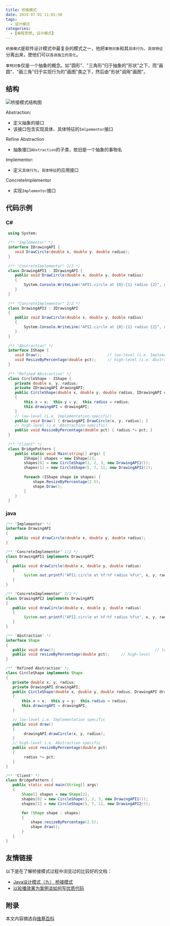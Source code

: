 ```yaml
---
title: 桥接模式
date: 2019-07-01 11:01:50
tags:
  - 设计模式
categories:
  - [编程思想, 设计模式]
---
```


`桥接模式`是软件设计模式中最复杂的模式之一，他把`事物对象`和其`具体行为`、`具体特征`分离出来，使他们可以`各自独立的变化`。

`事物对象`仅是一个抽象的概念。如"圆形"、"三角形"归于抽象的"形状"之下，而"画圆"、"画三角"归于实现行为的"画图"类之下，然后由"形状"调用"画图"。

## 结构

![桥接模式结构图](https://i.loli.net/2019/07/01/5d197c13db2b197244.png)

Abstraction:

- 定义抽象的接口
- 该接口包含实现具体、具体特征的`Imlpementor`接口

Refine Abstraction

- 抽象接口`Abstraction`的子类，依旧是一个抽象的事物名

Implementor:

- 定义`具体行为`，`具体特征`的应用接口

ConcreteImplementor

- 实现`Implementor`接口

## 代码示例

### C#

``` C#
 using System;
 
 /** "Implementor" */
 interface IDrawingAPI {
    void DrawCircle(double x, double y, double radius);
 }
 
 /** "ConcreteImplementor" 1/2 */
 class DrawingAPI1 : IDrawingAPI {
    public void DrawCircle(double x, double y, double radius) 
    {
        System.Console.WriteLine("API1.circle at {0}:{1} radius {2}", x, y, radius); 
    }
 }
 
 /** "ConcreteImplementor" 2/2 */
 class DrawingAPI2 : IDrawingAPI 
 {
    public void DrawCircle(double x, double y, double radius) 
    { 
        System.Console.WriteLine("API2.circle at {0}:{1} radius {2}", x, y, radius); 
    }
 }
 
 /** "Abstraction" */
 interface IShape {
    void Draw();                             // low-level (i.e. Implementation-specific)
    void ResizeByPercentage(double pct);     // high-level (i.e. Abstraction-specific)
 }
 
 /** "Refined Abstraction" */
 class CircleShape : IShape {
    private double x, y, radius;
    private IDrawingAPI drawingAPI;
    public CircleShape(double x, double y, double radius, IDrawingAPI drawingAPI) 
    {
        this.x = x;  this.y = y;  this.radius = radius; 
        this.drawingAPI = drawingAPI;
    }
    // low-level (i.e. Implementation-specific)
    public void Draw() { drawingAPI.DrawCircle(x, y, radius); }
    // high-level (i.e. Abstraction-specific)
    public void ResizeByPercentage(double pct) { radius *= pct; }
 }
 
 /** "Client" */
 class BridgePattern {
    public static void Main(string[] args) {
        IShape[] shapes = new IShape[2];
        shapes[0] = new CircleShape(1, 2, 3, new DrawingAPI1());
        shapes[1] = new CircleShape(5, 7, 11, new DrawingAPI2());
 
        foreach (IShape shape in shapes) {
            shape.ResizeByPercentage(2.5);
            shape.Draw();
        }
    }
 }
```

### java

``` java
/** "Implementor" */
interface DrawingAPI
{
    public void drawCircle(double x, double y, double radius);
}

/** "ConcreteImplementor" 1/2 */
class DrawingAPI1 implements DrawingAPI
{
   public void drawCircle(double x, double y, double radius) 
   {
        System.out.printf("API1.circle at %f:%f radius %f\n", x, y, radius);
   }
}

/** "ConcreteImplementor" 2/2 */
class DrawingAPI2 implements DrawingAPI
{
   public void drawCircle(double x, double y, double radius) 
   { 
        System.out.printf("API2.circle at %f:%f radius %f\n", x, y, radius);
   }
}

/** "Abstraction" */
interface Shape
{
   public void draw();                                            // low-level
   public void resizeByPercentage(double pct);     // high-level
}

/** "Refined Abstraction" */
class CircleShape implements Shape
{
   private double x, y, radius;
   private DrawingAPI drawingAPI;
   public CircleShape(double x, double y, double radius, DrawingAPI drawingAPI)
   {
       this.x = x;  this.y = y;  this.radius = radius; 
       this.drawingAPI = drawingAPI;
   }

   // low-level i.e. Implementation specific
   public void draw()
   {
        drawingAPI.drawCircle(x, y, radius);
   }   
   // high-level i.e. Abstraction specific
   public void resizeByPercentage(double pct)
   {
        radius *= pct;
   }
}

/** "Client" */
class BridgePattern {
   public static void main(String[] args)
   {
       Shape[] shapes = new Shape[2];
       shapes[0] = new CircleShape(1, 2, 3, new DrawingAPI1());
       shapes[1] = new CircleShape(5, 7, 11, new DrawingAPI2());

       for (Shape shape : shapes)
       {
           shape.resizeByPercentage(2.5);
           shape.draw();
       }
   }
}
```

## 友情链接

以下是在了解桥接模式过程中浏览过的比较好的文档：

- [Java设计模式（九） 桥接模式](http://www.jasongj.com/design_pattern/bridge/)
- [以轮播效果为案例谈如何写优质代码](https://zhuanlan.zhihu.com/p/71203445)

## 附录

本文内容摘选自[维基百科](https://zh.wikipedia.org/wiki/%E6%A9%8B%E6%8E%A5%E6%A8%A1%E5%BC%8F)
